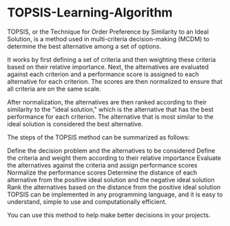 # TOPSIS-Learning-Algorithm
TOPSIS, or the Technique for Order Preference by Similarity to an Ideal Solution, is a method used in multi-criteria decision-making (MCDM) to determine the best alternative among a set of options.

It works by first defining a set of criteria and then weighting these criteria based on their relative importance. Next, the alternatives are evaluated against each criterion and a performance score is assigned to each alternative for each criterion. The scores are then normalized to ensure that all criteria are on the same scale.

After normalization, the alternatives are then ranked according to their similarity to the "ideal solution," which is the alternative that has the best performance for each criterion. The alternative that is most similar to the ideal solution is considered the best alternative.

The steps of the TOPSIS method can be summarized as follows:

Define the decision problem and the alternatives to be considered
Define the criteria and weight them according to their relative importance
Evaluate the alternatives against the criteria and assign performance scores
Normalize the performance scores
Determine the distance of each alternative from the positive ideal solution and the negative ideal solution
Rank the alternatives based on the distance from the positive ideal solution
TOPSIS can be implemented in any programming language, and it is easy to understand, simple to use and computationally efficient.

You can use this method to help make better decisions in your projects.

